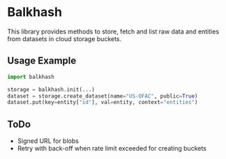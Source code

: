 # Balkhash

This library provides methods to store, fetch and list raw data and entities from datasets in cloud storage buckets.

## Usage Example

```python
import balkhash

storage = balkhash.init(...)
dataset = storage.create_dataset(name="US-OFAC", public=True)
dataset.put(key=entity["id"], val=entity, context="entities")

```

## ToDo

- Signed URL for blobs
- Retry with back-off when rate limit exceeded for creating buckets